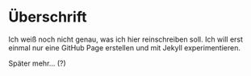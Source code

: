 # Überschrift

Ich weiß noch nicht genau, was ich hier reinschreiben soll. Ich will erst einmal nur eine GitHub Page erstellen und mit Jekyll experimentieren.

Später mehr... (?)

